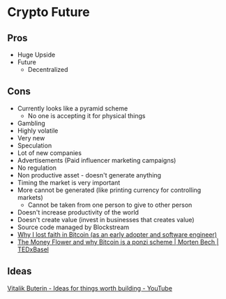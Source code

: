 # Crypto Future

## Pros

- Huge Upside
- Future
  - Decentralized

## Cons

- Currently looks like a pyramid scheme
  - No one is accepting it for physical things
- Gambling
- Highly volatile
- Very new
- Speculation
- Lot of new companies
- Advertisements (Paid influencer marketing campaigns)
- No regulation
- Non productive asset - doesn't generate anything
- Timing the market is very important
- More cannot be generated (like printing currency for controlling markets)
  - Cannot be taken from one person to give to other person
- Doesn't increase productivity of the world
- Doesn't create value (invest in businesses that creates value)
- Source code managed by Blockstream
- [Why I lost faith in Bitcoin (as an early adopter and software engineer)](https://www.youtube.com/watch?v=vjwVtl-VBDw)
- [The Money Flower and why Bitcoin is a ponzi scheme | Morten Bech | TEDxBasel](https://www.youtube.com/watch?v=UK0ATammdRo)

## Ideas

[Vitalik Buterin - Ideas for things worth building - YouTube](https://www.youtube.com/watch?v=rp3cDq2LiBM)
